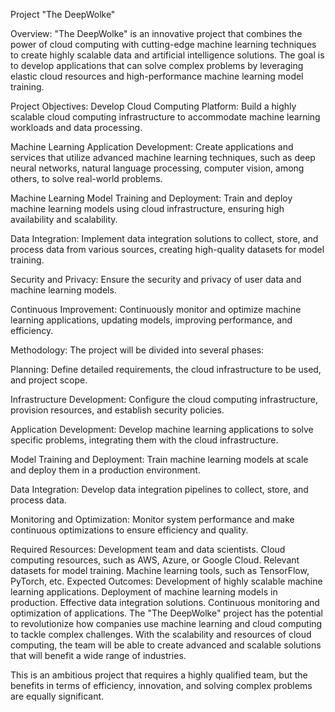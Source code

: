 Project "The DeepWolke"


Overview:
"The DeepWolke" is an innovative project that combines the power of cloud computing with cutting-edge machine learning techniques to create highly scalable data and artificial intelligence solutions. The goal is to develop applications that can solve complex problems by leveraging elastic cloud resources and high-performance machine learning model training.

Project Objectives:
Develop Cloud Computing Platform: Build a highly scalable cloud computing infrastructure to accommodate machine learning workloads and data processing.

Machine Learning Application Development: Create applications and services that utilize advanced machine learning techniques, such as deep neural networks, natural language processing, computer vision, among others, to solve real-world problems.

Machine Learning Model Training and Deployment: Train and deploy machine learning models using cloud infrastructure, ensuring high availability and scalability.

Data Integration: Implement data integration solutions to collect, store, and process data from various sources, creating high-quality datasets for model training.

Security and Privacy: Ensure the security and privacy of user data and machine learning models.

Continuous Improvement: Continuously monitor and optimize machine learning applications, updating models, improving performance, and efficiency.

Methodology:
The project will be divided into several phases:

Planning: Define detailed requirements, the cloud infrastructure to be used, and project scope.

Infrastructure Development: Configure the cloud computing infrastructure, provision resources, and establish security policies.

Application Development: Develop machine learning applications to solve specific problems, integrating them with the cloud infrastructure.

Model Training and Deployment: Train machine learning models at scale and deploy them in a production environment.

Data Integration: Develop data integration pipelines to collect, store, and process data.

Monitoring and Optimization: Monitor system performance and make continuous optimizations to ensure efficiency and quality.

Required Resources:
Development team and data scientists.
Cloud computing resources, such as AWS, Azure, or Google Cloud.
Relevant datasets for model training.
Machine learning tools, such as TensorFlow, PyTorch, etc.
Expected Outcomes:
Development of highly scalable machine learning applications.
Deployment of machine learning models in production.
Effective data integration solutions.
Continuous monitoring and optimization of applications.
The "The DeepWolke" project has the potential to revolutionize how companies use machine learning and cloud computing to tackle complex challenges. With the scalability and resources of cloud computing, the team will be able to create advanced and scalable solutions that will benefit a wide range of industries.

This is an ambitious project that requires a highly qualified team, but the benefits in terms of efficiency, innovation, and solving complex problems are equally significant.
